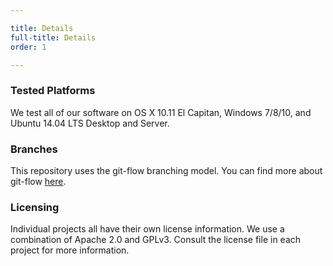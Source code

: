 ```yaml
---

title: Details
full-title: Details
order: 1

---
```


### Tested Platforms
We test all of our software on OS X 10.11 El Capitan, Windows 7/8/10, and Ubuntu 14.04 LTS Desktop and Server.

### Branches
This repository uses the git-flow branching model. You can find more about git-flow [here](https://www.atlassian.com/git/tutorials/comparing-workflows/feature-branch-workflow).

### Licensing
Individual projects all have their own license information. We use a combination of Apache 2.0 and GPLv3. Consult the license file in each project for more information.
